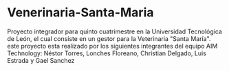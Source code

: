# Venerinaria-Santa-Maria
Proyecto integrador para quinto cuatrimestre en la Universidad Tecnológica de León, el cual consiste en un gestor para la Veterinaria "Santa María". este proyecto esta realizado por los siguientes integrantes del equipo AIM Technology: Néstor Torres, Lonches Floreano, Christian Delgado, Luis Estrada y Gael Sanchez
